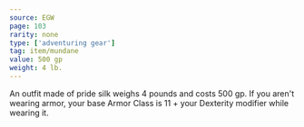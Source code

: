 ```yaml
---
source: EGW
page: 103
rarity: none
type: ['adventuring gear']
tag: item/mundane
value: 500 gp
weight: 4 lb.
---
```


An outfit made of pride silk weighs 4 pounds and costs 500 gp. If you aren't wearing armor, your base Armor Class is 11 + your Dexterity modifier while wearing it.

